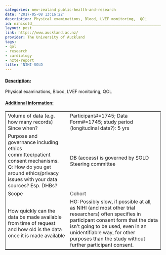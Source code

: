 ```yaml
---
categories: new-zealand public-health-and-research
date: '2017-05-08 13:16:22'
description: Physical examinations, Blood, LVEF monitoring,  QOL
id: nihisold___________________________________________________________________
layout: post
link: https://www.auckland.ac.nz/
provider: The University of Auckland
tags:
- qol
- research
- cardiology
- nzte-report
title: 'NIHI-SOLD                                                                   '
---
```



 <h4> <u>Description:</u> </h4>
Physical examinations, Blood, LVEF monitoring,  QOL
 <h4> <u>Additional information:</u> </h4>
 <table style="border: 1px solid">
 <tr> <td width="40%">Volume of data (e.g. how many records)
Since when?</td> <td>Participant#=1745; Data Form#=1745; study period (longitudinal data?): 5 yrs</td> </tr>
 <tr> <td width="40%">Purpose and governance including ethics committee/patient consent mechanisms. Q: How do you get around ethics/privacy issues with your data sources? Esp. DHBs?</td> <td>DB (access) is governed by SOLD Steering committee</td> </tr>
 <tr> <td width="40%">Scope</td> <td>Cohort</td> </tr>
 <tr> <td width="40%">How quickly can the data be made available from time of request and how old is the data once it is made available</td> <td>HG: Possibly slow, if possible at all, as NIHI (and most other trial researchers) often specifies in participant consent form that the data isn't going to be used, even in an unidentifiable way, for other purposes than the study without further participant consent.</td> </tr>
 </table>
